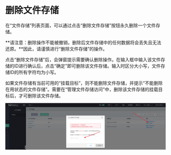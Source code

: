 # 删除文件存储

在“文件存储”列表页面，可以通过点击“删除文件存储”按钮永久删除一个文件存储。

**请注意：删除操作不能被撤销，删除后文件存储中的任何数据将会丢失且无法还原。**因此，请谨慎进行“删除文件存储”的操作。

点击“删除文件存储”后，会弹窗提示需要确认删除操作。在输入框中输入该文件存储的ID进行确认后，点击“确定”即可删除该文件存储。输入时区分大小写，文件存储ID的所有字符均为小写。

如果文件存储有当前可用的“挂载目标”，则不能删除文件存储，并提示“不能删除在用状态的文件存储”。需要在“管理文件存储访问”中，删除该文件存储的挂载目标后，才可删除该文件存储。

![DeleteFs](../../../../image/Cloud-File-Service/DeleteFs.png) 
